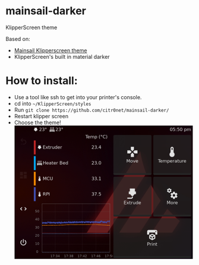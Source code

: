# mainsail-darker
KlipperScreen theme

Based on:
* [Mainsail Klipperscreen theme](https://github.com/bumbeng/Klipperscreen-theme-mainsail)
* KlipperScreen's built in material darker


# How to install:
* Use a tool like ssh to get into your printer's console.
* cd into `~/KlipperScreen/styles`
* Run `git clone https://github.com/citr0net/mainsail-darker/`
* Restart klipper screen
* Choose the theme!
![Screenshot.png](https://raw.githubusercontent.com/citr0net/mainsail-darker/refs/heads/main/screenshot.png)
